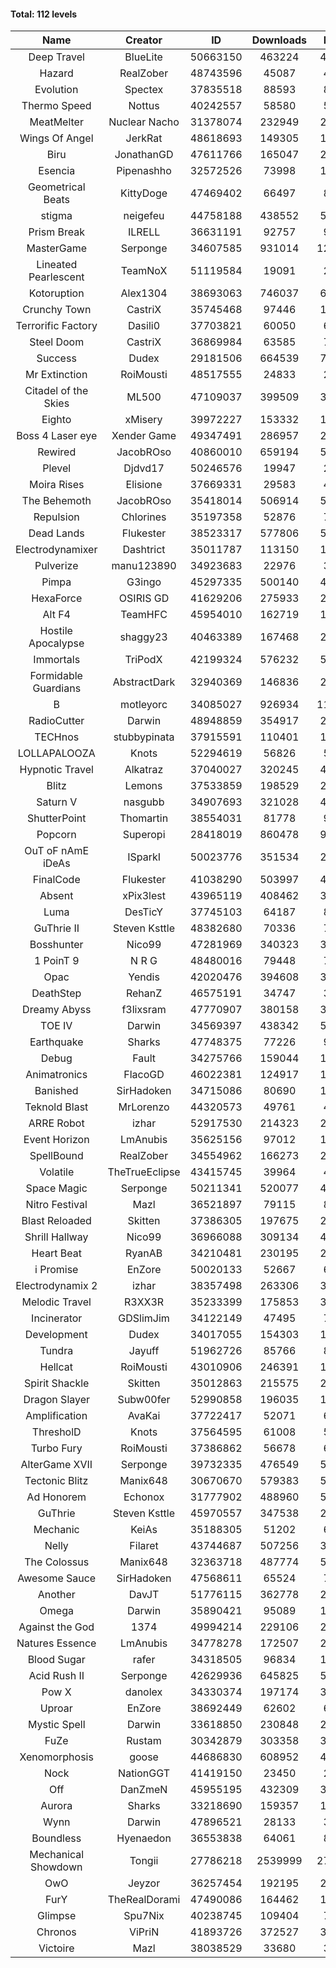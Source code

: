 #### Total: 112 levels

| Name | Creator | ID | Downloads | Likes |
|:---:|:---:|:---:|:---:|:---:|
| Deep Travel | BlueLite | 50663150 | 463224 | 41533
| Hazard | RealZober | 48743596 | 45087 | 4959
| Evolution | Spectex | 37835518 | 88593 | 8922
| Thermo Speed | Nottus | 40242557 | 58580 | 5456
| MeatMelter | Nuclear Nacho | 31378074 | 232949 | 24754
| Wings Of Angel | JerkRat | 48618693 | 149305 | 16011
| Biru | JonathanGD | 47611766 | 165047 | 25110
| Esencia | Pipenashho | 32572526 | 73998 | 10817
| Geometrical Beats | KittyDoge | 47469402 | 66497 | 8912
| stigma | neigefeu | 44758188 | 438552 | 50797
| Prism Break | ILRELL | 36631191 | 92757 | 9815
| MasterGame | Serponge | 34607585 | 931014 | 122696
| Lineated Pearlescent | TeamNoX | 51119584 | 19091 | 2467
| Kotoruption | Alex1304 | 38693063 | 746037 | 66640
| Crunchy Town | CastriX | 35745468 | 97446 | 13575
| Terrorific Factory | Dasili0 | 37703821 | 60050 | 6181
| Steel Doom | CastriX | 36869984 | 63585 | 7804
| Success | Dudex | 29181506 | 664539 | 76248
| Mr Extinction | RoiMousti | 48517555 | 24833 | 2884
| Citadel of the Skies | ML500 | 47109037 | 399509 | 31702
| Eighto | xMisery | 39972227 | 153332 | 13534
| Boss 4 Laser eye | Xender Game | 49347491 | 286957 | 25508
| Rewired | JacobROso | 40860010 | 659194 | 50519
| Plevel | Djdvd17 | 50246576 | 19947 | 2479
| Moira Rises | Elisione | 37669331 | 29583 | 4497
| The Behemoth | JacobROso | 35418014 | 506914 | 59754
| Repulsion | Chlorines | 35197358 | 52876 | 7053
| Dead Lands | Flukester | 38523317 | 577806 | 59088
| Electrodynamixer | Dashtrict | 35011787 | 113150 | 16302
| Pulverize | manu123890 | 34923683 | 22976 | 3658
| Pimpa | G3ingo | 45297335 | 500140 | 41635
| HexaForce | OSIRIS GD | 41629206 | 275933 | 21751
| Alt F4 | TeamHFC | 45954010 | 162719 | 13589
| Hostile Apocalypse | shaggy23 | 40463389 | 167468 | 25239
| Immortals | TriPodX | 42199324 | 576232 | 50849
| Formidable Guardians | AbstractDark | 32940369 | 146836 | 21332
| B | motleyorc | 34085027 | 926934 | 116658
| RadioCutter | Darwin | 48948859 | 354917 | 25209
| TECHnos | stubbypinata | 37915591 | 110401 | 12793
| LOLLAPALOOZA | Knots | 52294619 | 56826 | 5445
| Hypnotic Travel | Alkatraz | 37040027 | 320245 | 45431
| Blitz | Lemons | 37533859 | 198529 | 24223
| Saturn V | nasgubb | 34907693 | 321028 | 40237
| ShutterPoint | Thomartin | 38554031 | 81778 | 9401
| Popcorn | Superopi | 28418019 | 860478 | 96830
| OuT oF nAmE iDeAs | ISparkI | 50023776 | 351534 | 27477
| FinalCode | Flukester | 41038290 | 503997 | 49923
| Absent | xPix3lest | 43965119 | 408462 | 31583
| Luma | DesTicY | 37745103 | 64187 | 8151
| GuThrie II | Steven Ksttle | 48382680 | 70336 | 7268
| Bosshunter | Nico99 | 47281969 | 340323 | 31125
| 1 PoinT 9 | N R G | 48480016 | 79448 | 7892
| Opac | Yendis | 42020476 | 394608 | 38922
| DeathStep | RehanZ | 46575191 | 34747 | 3947
| Dreamy Abyss | f3lixsram | 47770907 | 380158 | 30111
| TOE IV | Darwin | 34569397 | 438342 | 52615
| Earthquake  | Sharks | 47748375 | 77226 | 9440
| Debug | Fault | 34275766 | 159044 | 19778
| Animatronics | FlacoGD | 46022381 | 124917 | 12957
| Banished | SirHadoken | 34715086 | 80690 | 10302
| Teknold Blast | MrLorenzo | 44320573 | 49761 | 4998
| ARRE Robot | izhar | 52917530 | 214323 | 21710
| Event Horizon | LmAnubis | 35625156 | 97012 | 11935
| SpellBound | RealZober | 34554962 | 166273 | 22514
| Volatile | TheTrueEclipse | 43415745 | 39964 | 4075
| Space Magic | Serponge | 50211341 | 520077 | 43907
| Nitro Festival | Mazl | 36521897 | 79115 | 8434
| Blast Reloaded | Skitten | 37386305 | 197675 | 21695
| Shrill Hallway | Nico99 | 36966088 | 309134 | 41755
| Heart Beat | RyanAB | 34210481 | 230195 | 28659
| i Promise | EnZore | 50020133 | 52667 | 6195
| Electrodynamix 2 | izhar | 38357498 | 263306 | 32159
| Melodic Travel | R3XX3R | 35233399 | 175853 | 30213
| Incinerator | GDSlimJim | 34122149 | 47495 | 7202
| Development | Dudex | 34017055 | 154303 | 17727
| Tundra | Jayuff | 51962726 | 85766 | 8593
| Hellcat | RoiMousti | 43010906 | 246391 | 17856
| Spirit Shackle | Skitten | 35012863 | 215575 | 28930
| Dragon Slayer | Subw00fer | 52990858 | 196035 | 15796
| Amplification | AvaKai | 37722417 | 52071 | 6363
| ThresholD | Knots | 37564595 | 61008 | 5338
| Turbo Fury | RoiMousti | 37386862 | 56678 | 6621
| AlterGame XVII | Serponge | 39732335 | 476549 | 50867
| Tectonic Blitz | Manix648 | 30670670 | 579383 | 59341
| Ad Honorem | Echonox | 31777902 | 488960 | 50224
| GuThrie | Steven Ksttle | 45970557 | 347538 | 26419
| Mechanic | KeiAs | 35188305 | 51202 | 6406
| Nelly | Filaret | 43744687 | 507256 | 35599
| The Colossus | Manix648 | 32363718 | 487774 | 52159
| Awesome Sauce | SirHadoken | 47568611 | 65524 | 7608
| Another | DavJT | 51776115 | 362778 | 27445
| Omega | Darwin | 35890421 | 95089 | 11924
| Against the God | 1374 | 49994214 | 229106 | 22965
| Natures Essence | LmAnubis | 34778278 | 172507 | 22616
| Blood Sugar | rafer | 34318505 | 96834 | 12554
| Acid Rush II | Serponge | 42629936 | 645825 | 54369
| Pow X | danolex | 34330374 | 197174 | 30298
| Uproar | EnZore | 38692449 | 62602 | 6065
| Mystic Spell | Darwin | 33618850 | 230848 | 26203
| FuZe | Rustam | 30342879 | 303358 | 30710
| Xenomorphosis | goose | 44686830 | 608952 | 44814
| Nock | NationGGT | 41419150 | 23450 | 2887
| Off | DanZmeN | 45955195 | 432309 | 37305
| Aurora | Sharks | 33218690 | 159357 | 16824
| Wynn | Darwin | 47896521 | 28133 | 3552
| Boundless | Hyenaedon | 36553838 | 64061 | 8092
| Mechanical Showdown | Tongii | 27786218 | 2539999 | 272938
| OwO | Jeyzor | 36257454 | 192195 | 20717
| FurY | TheRealDorami | 47490086 | 164462 | 17804
| Glimpse | Spu7Nix | 40238745 | 109404 | 7590
| Chronos | ViPriN | 41893726 | 372527 | 33810
| Victoire | Mazl | 38038529 | 33680 | 3657
